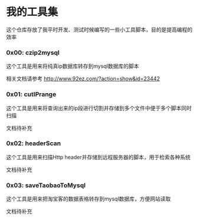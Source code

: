 # 我的工具集
这个仓库存放了我平时开发、测试时候编写的一些小工具脚本，目的是提高编程的效率
### 0x00: czip2mysql
这个工具是用来将纯真ip数据库转存到mysql数据库的脚本

相关文档请参考 http://www.92ez.com/?action=show&id=23442

### 0x01: cutIPrange
这个工具是用来将查询出来的ip段进行切割并存储到多个文件中便于多个脚本同时扫描

文档待补充

### 0x02: headerScan
这个工具是用来扫描Http header并存储到远程服务器的脚本，用于检索各种系统

文档待补充

### 0x03: saveTaobaoToMysql
这个工具是用来把淘宝客的数据表格转存到mysql数据库，方便网站读取

文档待补充